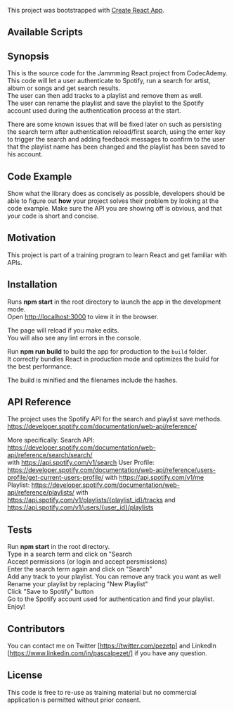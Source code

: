 This project was bootstrapped with [Create React App](https://github.com/facebook/create-react-app).

## Available Scripts

## Synopsis

This is the source code for the Jammming React project from CodecAdemy. This code will let a user authenticate to Spotify, run a search for artist, album or songs and get search results. <br>
The user can then add tracks to a playlist and remove them as well. <br>
The user can rename the playlist and save the playlist to the Spotify account used during the authentication process at the start.<br>

There are some known issues that will be fixed later on such as persisting the search term after authentication reload/first search, using the enter key to trigger the search and adding feedback messages to confirm to the user that the playlist name has been changed and the playlist has been saved to his account. 

## Code Example

Show what the library does as concisely as possible, developers should be able to figure out **how** your project solves their problem by looking at the code example. Make sure the API you are showing off is obvious, and that your code is short and concise.

## Motivation

This project is part of a training program to learn React and get familiar with APIs.


## Installation

Runs **npm start** in the root directory to launch the app in the development mode.<br>
Open [http://localhost:3000](http://localhost:3000) to view it in the browser.

The page will reload if you make edits.<br>
You will also see any lint errors in the console.

Run **npm run build** to build the app for production to the `build` folder.<br>
It correctly bundles React in production mode and optimizes the build for the best performance.

The build is minified and the filenames include the hashes.<br>


## API Reference

The project uses the Spotify API for the search and playlist save methods. https://developer.spotify.com/documentation/web-api/reference/ <br>

More specifically: 
Search API: https://developer.spotify.com/documentation/web-api/reference/search/search/<br> with https://api.spotify.com/v1/search 
User Profile: https://developer.spotify.com/documentation/web-api/reference/users-profile/get-current-users-profile/ with https://api.spotify.com/v1/me <br>
Playlist: https://developer.spotify.com/documentation/web-api/reference/playlists/ with https://api.spotify.com/v1/playlists/{playlist_id}/tracks and https://api.spotify.com/v1/users/{user_id}/playlists<br>



## Tests

Run **npm start** in the root directory. <br>
Type in a search term and click on "Search<br>
Accept permissions (or login and accept persmissions)<br>
Enter the search term again and click on "Search" <br>
Add any track to your playlist. You can remove any track you want as well <br>
Rename your playlist by replacing "New Playlist" <br>
Click "Save to Spotify" button <br>
Go to the Spotify account used for authentication and find your playlist. Enjoy! <br>

## Contributors

You can contact me on Twitter [https://twitter.com/pezetp] and LinkedIn [https://www.linkedin.com/in/pascalpezet/] if you have any question.

## License

This code is free to re-use as training material but no commercial application is permitted without prior consent. 
